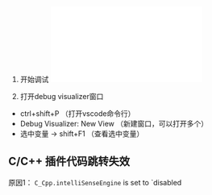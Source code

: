 1. 开始调试
![开始gdb调试](../gdb/gdb.md)

2. 打开debug visualizer窗口
- ctrl+shift+P （打开vscode命令行）
- Debug Visualizer: New View （新建窗口，可以打开多个）
- 选中变量 -> shift+F1   （查看选中变量）



## C/C++ 插件代码跳转失效
原因1：
`C_Cpp.intelliSenseEngine` is set to `disabled
